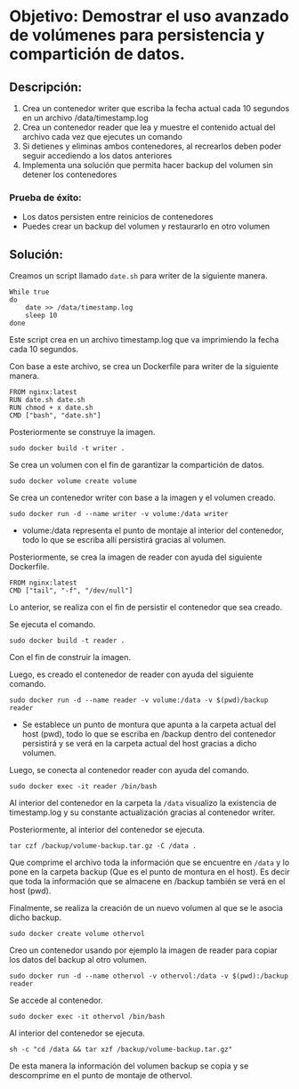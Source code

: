 # Objetivo: Demostrar el uso avanzado de volúmenes para persistencia y compartición de datos.
## Descripción:
1. Crea un contenedor writer que escriba la fecha actual cada 10 segundos en un archivo /data/timestamp.log
2. Crea un contenedor reader que lea y muestre el contenido actual del archivo cada vez que ejecutes un comando
3. Si detienes y eliminas ambos contenedores, al recrearlos deben poder seguir accediendo a los datos anteriores
4. Implementa una solución que permita hacer backup del volumen sin detener los contenedores
### Prueba de éxito:
 * Los datos persisten entre reinicios de contenedores
 * Puedes crear un backup del volumen y restaurarlo en otro volumen

## Solución:

Creamos un script llamado ``date.sh`` para writer de la siguiente manera. 
````
While true
do
    date >> /data/timestamp.log
    sleep 10
done
````
Este script crea en un archivo timestamp.log que va imprimiendo la fecha cada 10 segundos.

Con base a este archivo, se crea un Dockerfile para writer de la siguiente manera.

````
FROM nginx:latest
RUN date.sh date.sh
RUN chmod + x date.sh
CMD ["bash", "date.sh"]
````
Posteriormente se construye la imagen.

````
sudo docker build -t writer .
````

Se crea un volumen con el fin de garantizar la compartición de datos.

````
sudo docker volume create volume
````
Se crea un contenedor writer con base a la imagen y el volumen creado.

````
sudo docker run -d --name writer -v volume:/data writer
````
* volume:/data representa el punto de montaje al interior del contenedor, todo lo que se escriba allí persistirá gracias al volumen. 

Posteriormente, se crea la imagen de reader con ayuda del siguiente Dockerfile.

````
FROM nginx:latest
CMD ["tail", "-f", "/dev/null"]
````
Lo anterior, se realiza con el fin de persistir el contenedor que sea creado.

Se ejecuta el comando.

````
sudo docker build -t reader .
````
Con el fin de construir la imagen.

Luego, es creado el contenedor de reader con ayuda del siguiente comando.

````
sudo docker run -d --name reader -v volume:/data -v $(pwd)/backup reader
````
* Se establece un punto de montura que apunta a la carpeta actual del host (pwd), todo lo que se escriba en /backup dentro del contenedor persistirá y se verá en la carpeta actual del host gracias a dicho volumen.

Luego, se conecta al contenedor reader con ayuda del comando.

````
sudo docker exec -it reader /bin/bash
````
Al interior del contenedor en la carpeta la ``/data`` visualizo la existencia de timestamp.log y su constante actualización gracias al contenedor writer.

Posteriormente, al interior del contenedor se ejecuta.

````
tar czf /backup/volume-backup.tar.gz -C /data .
````
Que comprime el archivo toda la información que se encuentre en ``/data`` y lo pone en la carpeta backup (Que es el punto de montura en el host). Es decir que toda la información que se almacene en /backup también se verá en el host (pwd).

Finalmente, se realiza la creación de un nuevo volumen al que se le asocia dicho backup.

````
sudo docker create volume othervol
````
Creo un contenedor usando por ejemplo la imagen de reader para copiar los datos del backup al otro volumen.

````
sudo docker run -d --name othervol -v othervol:/data -v $(pwd):/backup reader
````
Se accede al contenedor.

````
sudo docker exec -it othervol /bin/bash
````
Al interior del contenedor se ejecuta.

````
sh -c "cd /data && tar xzf /backup/volume-backup.tar.gz"
````
De esta manera la información del volumen backup se copia y se descomprime en el punto de montaje de othervol.



